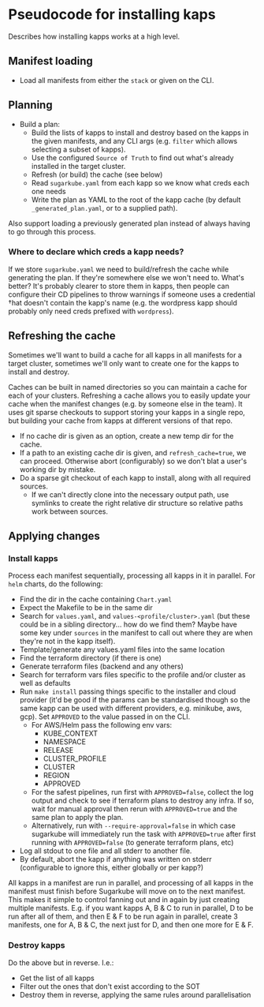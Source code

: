 # Pseudocode for installing kaps
Describes how installing kapps works at a high level.

## Manifest loading
* Load all manifests from either the `stack` or given on the CLI.

## Planning
* Build a plan:
  * Build the lists of kapps to install and destroy based on the kapps in the 
    given manifests, and any CLI args (e.g. `filter` which allows selecting a 
    subset of kapps).
  * Use the configured `Source of Truth` to find out what's already installed 
    in the target cluster.
  * Refresh (or build) the cache (see below)
  * Read `sugarkube.yaml` from each kapp so we know what creds each one needs
  * Write the plan as YAML to the root of the kapp cache (by default 
    `_generated_plan.yaml`, or to a supplied path).

Also support loading a previously generated plan instead of always having to 
go through this process.

### Where to declare which creds a kapp needs?
If we store `sugarkube.yaml` we need to build/refresh the cache while 
generating the plan. If they're somewhere else we won't need to. What's 
better? It's probably clearer to store them in kapps, then people can configure
their CD pipelines to throw warnings if someone uses a credential †hat doesn't
contain the kapp's name (e.g. the wordpress kapp should probably only need
creds prefixed with `wordpress`).

## Refreshing the cache
Sometimes we'll want to build a cache for all kapps in all manifests for a 
target cluster, sometimes we'll only want to create one for the kapps to 
install and destroy. 

Caches can be built in named directories so you can maintain a cache for each
of your clusters. Refreshing a cache allows you to easily update your cache
when the manifest changes (e.g. by someone else in the team). It uses git 
sparse checkouts to support storing your kapps in a single repo, but building
your cache from kapps at different versions of that repo. 

* If no cache dir is given as an option, create a new temp dir for the cache.
* If a path to an existing cache dir is given, and `refresh_cache=true`, we 
  can proceed. Otherwise abort (configurably) so we don't blat a user's working 
  dir by mistake.
* Do a sparse git checkout of each kapp to install, along with all required
  sources. 
  * If we can't directly clone into the necessary output path, use symlinks
    to create the right relative dir structure so relative paths work 
    between sources.

## Applying changes
### Install kapps
Process each manifest sequentially, processing all kapps in it in parallel. For
`helm` charts, do the following:
* Find the dir in the cache containing `Chart.yaml`
* Expect the Makefile to be in the same dir
* Search for `values.yaml`, and `values-<profile/cluster>.yaml` (but 
  these could be in a sibling directory... how do we find them? Maybe have
  some key under `sources` in the manifest to call out where they are when 
  they're not in the kapp itself).
* Template/generate any values.yaml files into the same location
* Find the terraform directory (if there is one)
* Generate terraform files (backend and any others)
* Search for terraform vars files specific to the profile and/or cluster as 
  well as defaults
* Run `make install` passing things specific to the installer and cloud provider
  (it'd be good if the params can be standardised though so the same kapp can 
  be used with different providers, e.g. minikube, aws, gcp). Set `APPROVED` to 
  the value passed in on the CLI. 
  * For AWS/Helm pass the following env vars:
    * KUBE_CONTEXT
    * NAMESPACE
    * RELEASE
    * CLUSTER_PROFILE
    * CLUSTER
    * REGION
    * APPROVED
  * For the safest pipelines, run first with `APPROVED=false`, collect the 
    log output and check to see if terraform plans to destroy any infra. If
    so, wait for manual approval then rerun with `APPROVED=true` and the 
    same plan to apply the plan.
  * Alternatively, run with `--require-approval=false` in which case sugarkube
    will immediately run the task with `APPROVED=true` after first running 
    with `APPROVED=false` (to generate terraform plans, etc)
* Log all stdout to one file and all stderr to another file.
* By default, abort the kapp if anything was written on stderr (configurable 
  to ignore this, either globally or per kapp?)

All kapps in a manifest are run in parallel, and processing of all kapps in the
manifest must finish before Sugarkube will move on to the next manifest. This
makes it simple to control fanning out and in again by just creating multiple
manifests. E.g. if you want kapps A, B & C to run in parallel, D to be run 
after all of them, and then E & F to be run again in parallel, create 3 
manifests, one for A, B & C, the next just for D, and then one more for E & F.

### Destroy kapps 
Do the above but in reverse. I.e.:
* Get the list of all kapps
* Filter out the ones that don't exist according to the SOT
* Destroy them in reverse, applying the same rules around parallelisation
